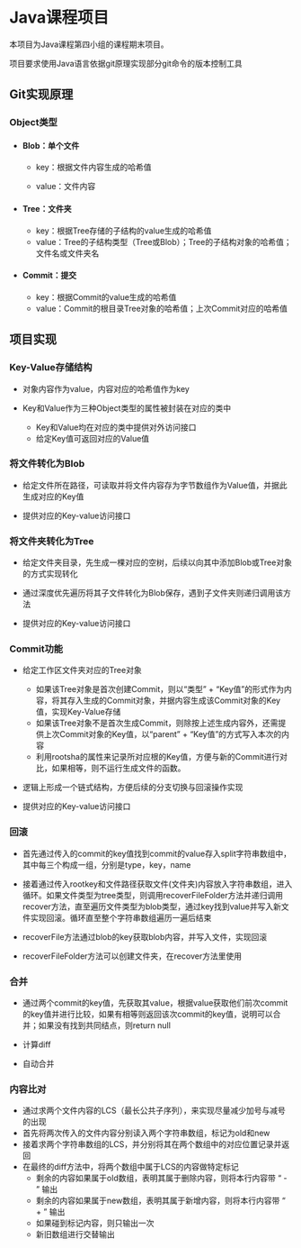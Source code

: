 # Java课程项目

本项目为Java课程第四小组的课程期末项目。

项目要求使用Java语言依据git原理实现部分git命令的版本控制工具



## Git实现原理

### Object类型

- #### Blob：单个文件

  - key：根据文件内容生成的哈希值

  - value：文件内容

- #### Tree：文件夹

  - key：根据Tree存储的子结构的value生成的哈希值
  - value：Tree的子结构类型（Tree或Blob）；Tree的子结构对象的哈希值；文件名或文件夹名

- #### Commit：提交

  - key：根据Commit的value生成的哈希值
  - value：Commit的根目录Tree对象的哈希值；上次Commit对应的哈希值



## 项目实现

### Key-Value存储结构

- 对象内容作为value，内容对应的哈希值作为key

- Key和Value作为三种Object类型的属性被封装在对应的类中

  - Key和Value均在对应的类中提供对外访问接口
  - 给定Key值可返回对应的Value值

  

### 将文件转化为Blob

- 给定文件所在路径，可读取并将文件内容存为字节数组作为Value值，并据此生成对应的Key值

- 提供对应的Key-value访问接口

  

### 将文件夹转化为Tree

- 给定文件夹目录，先生成一棵对应的空树，后续以向其中添加Blob或Tree对象的方式实现转化

- 通过深度优先遍历将其子文件转化为Blob保存，遇到子文件夹则递归调用该方法

- 提供对应的Key-value访问接口

  

### Commit功能

- 给定工作区文件夹对应的Tree对象
  - 如果该Tree对象是首次创建Commit，则以“类型” + “Key值”的形式作为内容，将其存入生成的Commit对象，并据内容生成该Commit对象的Key值，实现Key-Value存储
  - 如果该Tree对象不是首次生成Commit，则除按上述生成内容外，还需提供上次Commit对象的Key值，以“parent” + “Key值”的方式写入本次的内容
  - 利用rootsha的属性来记录所对应根的Key值，方便与新的Commit进行对比，如果相等，则不运行生成文件的函数。

- 逻辑上形成一个链式结构，方便后续的分支切换与回滚操作实现

- 提供对应的Key-value访问接口

  

### 回滚

- 首先通过传入的commit的key值找到commit的value存入split字符串数组中，其中每三个构成一组，分别是type，key，name

- 接着通过传入rootkey和文件路径获取文件(文件夹)内容放入字符串数组，进入循环。如果文件类型为tree类型，则调用recoverFileFolder方法并递归调用recover方法，直至遍历文件类型为blob类型，通过key找到value并写入新文件实现回滚。循环直至整个字符串数组遍历一遍后结束

- recoverFile方法通过blob的key获取blob内容，并写入文件，实现回滚

- recoverFileFolder方法可以创建文件夹，在recover方法里使用

  

### 合并

- 通过两个commit的key值，先获取其value，根据value获取他们前次commit的key值并进行比较，如果有相等则返回该次commit的key值，说明可以合并；如果没有找到共同结点，则return null

- 计算diff

- 自动合并

  

### 内容比对

- 通过求两个文件内容的LCS（最长公共子序列），来实现尽量减少加号与减号的出现
- 首先将两次传入的文件内容分别读入两个字符串数组，标记为old和new
- 接着求两个字符串数组的LCS，并分别将其在两个数组中的对应位置记录并返回
- 在最终的diff方法中，将两个数组中属于LCS的内容做特定标记
  - 剩余的内容如果属于old数组，表明其属于删除内容，则将本行内容带 “ - ” 输出
  - 剩余的内容如果属于new数组，表明其属于新增内容，则将本行内容带 “ + ” 输出
  - 如果碰到标记内容，则只输出一次
  - 新旧数组进行交替输出

